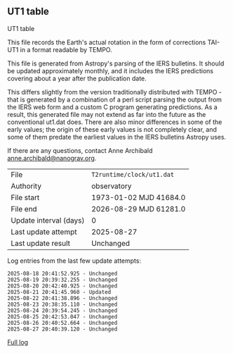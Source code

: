 
## UT1 table

UT1 table

This file records the Earth's actual rotation in the form of
corrections TAI-UT1 in a format readable by TEMPO.

This file is generated from Astropy's parsing of the IERS
bulletins. It should be updated approximately monthly, and it
includes the IERS predictions covering about a year after the
publication date.

This differs slightly from the version traditionally distributed
with TEMPO - that is generated by a combination of a perl script
parsing the output from the IERS web form and a custom C program
generating predictions. As a result, this generated file may not
extend as far into the future as the conventional ut1.dat does.
There are also minor differences in some of the early values; the
origin of these early values is not completely clear, and some of
them predate the earliest values in the IERS bulletins Astropy uses.

If there are any questions, contact Anne Archibald
<anne.archibald@nanograv.org>.

|     |     |
|:--- |:--- |
| File | `T2runtime/clock/ut1.dat` |
| Authority | observatory |
| File start | 1973-01-02 MJD 41684.0 |
| File end | 2026-08-29 MJD 61281.0 |
| Update interval (days) | 0 |
| Last update attempt | 2025-08-27 |
| Last update result | Unchanged |

Log entries from the last few update attempts:
```
2025-08-18 20:41:52.925 - Unchanged
2025-08-19 20:39:32.255 - Unchanged
2025-08-20 20:42:40.925 - Unchanged
2025-08-21 20:41:45.960 - Updated
2025-08-22 20:41:38.896 - Unchanged
2025-08-23 20:38:35.110 - Unchanged
2025-08-24 20:39:54.245 - Unchanged
2025-08-25 20:42:53.047 - Unchanged
2025-08-26 20:40:52.664 - Unchanged
2025-08-27 20:40:39.120 - Unchanged
```
[Full log](https://raw.githubusercontent.com/ipta/pulsar-clock-corrections/main/log/T2runtime/clock/ut1.dat.log)
